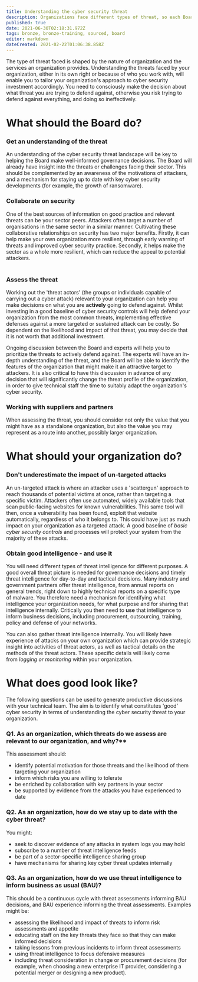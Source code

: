 ```yaml
---
title: Understanding the cyber security threat
description: Organizations face different types of threat, so each Board's approach to cyber security will vary hugely.
published: true
date: 2021-06-30T02:18:31.972Z
tags: bronze, bronze-training, sourced, board
editor: markdown
dateCreated: 2021-02-22T01:06:38.858Z
---
```


The type of threat faced is shaped by the nature of organization and the services an organization provides. Understanding the threats faced by your organization, either in its own right or because of who you work with, will enable you to tailor your organization's approach to cyber security investment accordingly. You need to consciously make the decision about what threat you are trying to defend against, otherwise you risk trying to defend against everything, and doing so ineffectively.  

# What should the Board do?

###   **Get an understanding of the threat**

An understanding of the cyber security threat landscape will be key to helping the Board make well-informed governance decisions. The Board will already have insight into the threats or challenges facing their sector. This should be complemented by an awareness of the motivations of attackers, and a mechanism for staying up to date with key cyber security developments (for example, the growth of ransomware). 

### **Collaborate on security**

One of the best sources of information on good practice and relevant threats can be your sector peers. Attackers often target a number of organisations in the same sector in a similar manner. Cultivating these collaborative relationships on security has two major benefits. Firstly, it can help make your own organization more resilient, through early warning of threats and improved cyber security practice. Secondly, it helps make the sector as a whole more resilient, which can reduce the appeal to potential attackers.   
 

### **Assess the threat**

Working out the 'threat actors' (the groups or individuals capable of carrying out a cyber attack) relevant to your organization can help you make decisions on what you are **actively** going to defend against. Whilst investing in a good baseline of cyber security controls will help defend your organization from the most common threats, implementing effective defenses against a more targeted or sustained attack can be costly. So dependent on the likelihood and impact of that threat, you may decide that it is not worth that additional investment.

Ongoing discussion between the Board and experts will help you to prioritize the threats to actively defend against. The experts will have an in-depth understanding of the threat, and the Board will be able to identify the features of the organization that might make it an attractive target to attackers. It is also critical to have this discussion in advance of any decision that will significantly change the threat profile of the organization, in order to give technical staff the time to suitably adapt the organization's cyber security. 

### **Working with suppliers and partners**

When assessing the threat, you should consider not only the value that you might have as a standalone organization, but also the value you may represent as a route into another, possibly larger organization. 

# What should your organization do?

### **Don't underestimate the impact of un-targeted attacks**

An un-targeted attack is where an attacker uses a 'scattergun' approach to reach thousands of potential victims at once, rather than targeting a specific victim. Attackers often use automated, widely available tools that scan public-facing websites for known vulnerabilities. This same tool will then, once a vulnerability has been found, exploit that website automatically, regardless of who it belongs to. This could have just as much impact on your organization as a targeted attack. A good baseline of *basic cyber security controls* and processes will protect your system from the majority of these attacks.  

### **Obtain good intelligence - and use it**

You will need different types of threat intelligence for different purposes. A good overall threat picture is needed for governance decisions and timely threat intelligence for day-to-day and tactical decisions. Many industry and government partners offer threat intelligence, from annual reports on general trends, right down to highly technical reports on a specific type of malware. You therefore need a mechanism for identifying what intelligence your organization needs, for what purpose and for sharing that intelligence internally. Critically you then need to **use** that intelligence to inform business decisions, including procurement, outsourcing, training, policy and defense of your networks. 

You can also gather threat intelligence internally. You will likely have experience of attacks on your own organization which can provide strategic insight into activities of threat actors, as well as tactical details on the methods of the threat actors. These specific details will likely come from *logging or monitoring* within your organization.

# What does good look like?

The following questions can be used to generate productive discussions with your technical team. The aim is to identify what constitutes 'good' cyber security in terms of understanding the cyber security threat to your organization. 

###   **Q1. As an organization**, which threats do we assess are relevant to our organization, and why?**

This assessment should:

-   identify potential motivation for those threats and the likelihood of them targeting your organization
-   inform which risks you are willing to tolerate
-   be enriched by collaboration with key partners in your sector
-   be supported by evidence from the attacks you have experienced to date

###   **Q2. As an organization, how do we stay up to date with the cyber threat?**

You might:

-   seek to discover evidence of any attacks in system logs you may hold
-   subscribe to a number of threat intelligence feeds
-   be part of a sector-specific intelligence sharing group
-   have mechanisms for sharing key cyber threat updates internally

###   **Q3. As an organization, how do we use threat intelligence to inform business as usual (BAU)?**

This should be a continuous cycle with threat assessments informing BAU decisions, and BAU experience informing the threat assessments. Examples might be:

-   assessing the likelihood and impact of threats to inform risk assessments and appetite
-   educating staff on the key threats they face so that they can make informed decisions
-   taking lessons from previous incidents to inform threat assessments
-   using threat intelligence to focus defensive measures
-   including threat consideration in change or procurement decisions (for example, when choosing a new enterprise IT provider, considering a potential merger or designing a new product).